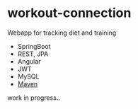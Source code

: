 # workout-connection

Webapp for 
tracking diet and training


* SpringBoot
 * REST, JPA
* Angular
* JWT
* MySQL
* [Maven](https://maven.apache.org/)


work in progress..
